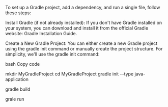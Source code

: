 To set up a Gradle project, add a dependency, and run a single file, follow these steps:

Install Gradle (if not already installed):
If you don't have Gradle installed on your system, you can download and install it from the official Gradle website: Gradle Installation Guide.

Create a New Gradle Project:
You can either create a new Gradle project using the gradle init command or manually create the project structure. For simplicity, we'll use the gradle init command:

bash
Copy code



mkdir MyGradleProject
cd MyGradleProject
gradle init --type java-application


gradle build  


grale run


